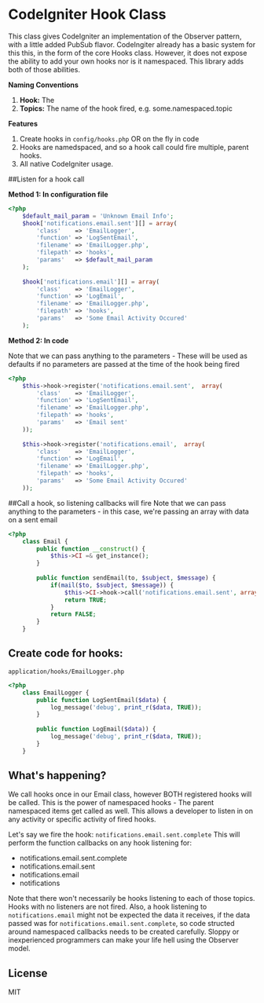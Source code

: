 # CodeIgniter Hook Class
This class gives CodeIgniter an implementation of the Observer pattern, with a little added PubSub flavor. CodeIngiter already has a basic system for this this, in the form of the core Hooks class. However, it does not expose the ability to add your own hooks nor is it namespaced. This library adds both of those abilities.

**Naming Conventions**

1. **Hook:** The 
2. **Topics:** The name of the hook fired, e.g. some.namespaced.topic

**Features**

1. Create hooks in `config/hooks.php` OR on the fly in code
2. Hooks are namedspaced, and so a hook call could fire multiple, parent hooks.
3. All native CodeIgniter usage.

##Listen for a hook call

**Method 1: In configuration file**

```php
<?php
	$default_mail_param = 'Unknown Email Info';
	$hook['notifications.email.sent'][] = array(
		'class'    => 'EmailLogger',
		'function' => 'LogSentEmail',
 		'filename' => 'EmailLogger.php',
 		'filepath' => 'hooks',
 		'params'   => $default_mail_param
	);
	
	$hook['notifications.email'][] = array(
		'class'    => 'EmailLogger',
		'function' => 'LogEmail',
 		'filename' => 'EmailLogger.php',
 		'filepath' => 'hooks',
 		'params'   => 'Some Email Activity Occured'
	);
```

**Method 2: In code**

Note that we can pass anything to the parameters - These will be used as defaults if no parameters are passed at the time of the hook being fired
```php
<?php	
	$this->hook->register('notifications.email.sent',  array(
		'class'    => 'EmailLogger',
		'function' => 'LogSentEmail',
 		'filename' => 'EmailLogger.php',
 		'filepath' => 'hooks',
 		'params'   => 'Email sent'
	));
	
	$this->hook->register('notifications.email',  array(
		'class'    => 'EmailLogger',
		'function' => 'LogEmail',
 		'filename' => 'EmailLogger.php',
 		'filepath' => 'hooks',
 		'params'   => 'Some Email Activity Occured'
	));
```

##Call a hook, so listening callbacks will fire
Note that we can pass anything to the parameters - in this case, we're passing an array with data on a sent email

```php
<?php
	class Email {
		public function __construct() {
			$this->CI =& get_instance();
		}
		
		public function sendEmail(to, $subject, $message) {
			if(mail($to, $subject, $message)) {
				$this->CI->hook->call('notifications.email.sent', array('to' => $to, 'from' => $from, 'message' => $message));
				return TRUE;
			}
			return FALSE;
		}
	}
```
	
## Create code for hooks:

`application/hooks/EmailLogger.php`

```php
<?php
	class EmailLogger {
		public function LogSentEmail($data) {
			log_message('debug', print_r($data, TRUE));
		}
	
		public function LogEmail($data)) {
			log_message('debug', print_r($data, TRUE));
		}
	}
```

## What's happening?
We call hooks once in our Email class, however BOTH registered hooks will be called. This is the power of namespaced hooks - The parent namespaced items get called as well. This allows a developer to listen in on any activity or specific activity of fired hooks.

Let's say we fire the hook:  `notifications.email.sent.complete`
This will perform the function callbacks on any hook listening for:

* notifications.email.sent.complete
* notifications.email.sent
* notifications.email
* notifications

Note that there won't necessarily be hooks listening to each of those topics. Hooks with no listeners are not fired. Also, a hook listening to `notifications.email` might not be expected the data it receives, if the data passed was for `notifications.email.sent.complete`, so code structed around namespaced callbacks needs to be created carefully. Sloppy or inexperienced programmers can make your life hell using the Observer model.


## License
MIT